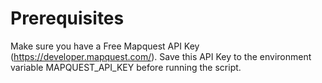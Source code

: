 # Prerequisites
Make sure you have a Free Mapquest API Key (https://developer.mapquest.com/). Save this API Key to the environment 
variable MAPQUEST_API_KEY before running the script.